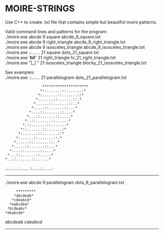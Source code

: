 # MOIRE-STRINGS
Use C++ to create .txt file that contains simple but beautiful moire patterns.

Valid command lines and patterns for the program:                                         
./moire.exe abcde 9 square abcde_9_square.txt                                       
./moire.exe abcde 9 right_triangle abcde_9_right_triangle.txt                               
./moire.exe abcde 9 isosceles_triangle abcde_9_isosceles_triangle.txt               
./moire.exe ::....... 21 square dots_21_square.txt               
./moire.exe '__hi!__' 21 right_triangle hi_21_right_triangle.txt                 
./moire.exe "|_| " 21 isosceles_triangle blocky_21_isosceles_triangle.txt         

See examples:                                                             
./moire.exe ::....... 21 parallelogram dots_21_parallelogram.txt

                     *********************
                    *::.......::.......:*
                   *:.......::.......::*
                  *.......::.......::.*
                 *......::.......::..*
                *.....::.......::...*
               *....::.......::....*
              *...::.......::.....*
             *..::.......::......*
            *.::.......::.......*
           *::.......::.......:*
          *:.......::.......::*
         *.......::.......::.*
        *......::.......::..*
       *.....::.......::...*
      *....::.......::....*
     *...::.......::.....*
    *..::.......::......*
   *.::.......::.......*
  *::.......::.......:*                                     
*********************                                                                    
./moire.exe abcde 9 parallelogram dots_9_parallelogram.txt  

         *********
        *abcdeab*
       *cdeabcd*
      *eabcdea*
     *bcdeabc*
    *deabcde*
   *abcdeab*
  *cdeabcd*
*********
